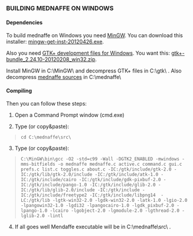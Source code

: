 ### BUILDING MEDNAFFE ON WINDOWS ###

#### Dependencies ####

To build mednaffe on Windows you need [MinGW](http://www.mingw.org/). You can download this installer: [mingw-get-inst-20120426.exe](http://sourceforge.net/projects/mingw/files/Installer/mingw-get-inst/mingw-get-inst-20120426/mingw-get-inst-20120426.exe/download).

Also you need [GTK+ development files for Windows](http://www.gtk.org/download/win32.php). You want this: [gtk+-bundle\_2.24.10-20120208\_win32.zip](http://ftp.gnome.org/pub/gnome/binaries/win32/gtk+/2.24/gtk+-bundle_2.24.10-20120208_win32.zip).

Install MinGW in C:\MinGW\ and decompress GTK+ files in C:\gtk\ . Also decompress [mednaffe sources](https://sites.google.com/site/amatcoder/mednaffe/downloads/mednaffe-0.6.tar.gz?attredirects=0&d=1) in C:\mednaffe\

#### Compiling ####

Then you can follow these steps:

1) Open a Command Prompt window (cmd.exe)

2) Type (or copy&paste):
> `cd C:\mednaffe\src\`

3) Type (or copy&paste):
> `C:\MinGW\bin\gcc -O2 -std=c99 -Wall -DGTK2_ENABLED -mwindows -mms-bitfields -o mednaffe mednaffe.c active.c command.c gui.c prefs.c list.c toggles.c about.c -IC:/gtk/include/gtk-2.0 -IC:/gtk/lib/gtk-2.0/include -IC:/gtk/include/atk-1.0 -IC:/gtk/include/cairo -IC:/gtk/include/gdk-pixbuf-2.0 -IC:/gtk/include/pango-1.0 -IC:/gtk/include/glib-2.0 -IC:/gtk/lib/glib-2.0/include -IC:/gtk/include -IC:/gtk/include/freetype2 -IC:/gtk/include/libpng14  -LC:/gtk/lib -lgtk-win32-2.0 -lgdk-win32-2.0 -latk-1.0 -lgio-2.0 -lpangowin32-1.0 -lgdi32 -lpangocairo-1.0 -lgdk_pixbuf-2.0 -lpango-1.0 -lcairo -lgobject-2.0 -lgmodule-2.0 -lgthread-2.0 -lglib-2.0 -lintl`

4) If all goes well Mendaffe executable will be in C:\mednaffe\src\ .